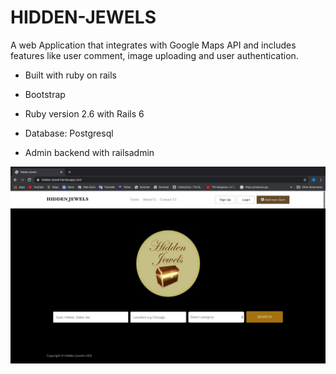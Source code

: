 
# HIDDEN-JEWELS

A web Application that integrates with Google Maps API and includes features like user comment, image uploading and user authentication. 


  * Built with ruby on rails

  * Bootstrap

  * Ruby version 2.6 with Rails 6

  * Database: Postgresql

  * Admin backend with railsadmin




  ![Home Screenshot](./app/assets/images/jewel-home.png)


